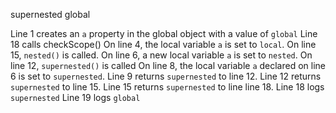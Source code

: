 supernested
global


Line 1 creates an `a` property in the global object with a value of `global`
Line 18 calls checkScope()
On line 4, the local variable `a` is set to `local`.
On line 15, `nested()` is called.
On line 6, a new local variable `a` is set to `nested`.
On line 12, `supernested()` is called
On line 8, the local variable `a` declared on line 6 is set to `supernested`.
Line 9 returns `supernested` to line 12.
Line 12 returns `supernested` to line 15.
Line 15 returns `supernested` to line line 18.
Line 18 logs `supernested`
Line 19 logs `global`
